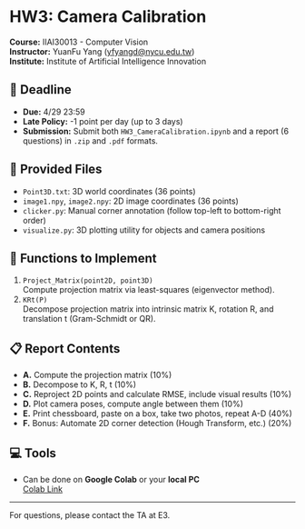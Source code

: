 # HW3: Camera Calibration

**Course:** IIAI30013 - Computer Vision  
**Instructor:** YuanFu Yang (yfyangd@nycu.edu.tw)  
**Institute:** Institute of Artificial Intelligence Innovation

## 📅 Deadline
- **Due:** 4/29 23:59
- **Late Policy:** -1 point per day (up to 3 days)
- **Submission:** Submit both `HW3_CameraCalibration.ipynb` and a report (6 questions) in `.zip` and `.pdf` formats.

## 🧰 Provided Files
- `Point3D.txt`: 3D world coordinates (36 points)
- `image1.npy`, `image2.npy`: 2D image coordinates (36 points)
- `clicker.py`: Manual corner annotation (follow top-left to bottom-right order)
- `visualize.py`: 3D plotting utility for objects and camera positions

## 🧪 Functions to Implement
1. `Project_Matrix(point2D, point3D)`  
   Compute projection matrix via least-squares (eigenvector method).
2. `KRt(P)`  
   Decompose projection matrix into intrinsic matrix K, rotation R, and translation t (Gram-Schmidt or QR).

## 📋 Report Contents
- **A.** Compute the projection matrix (10%)
- **B.** Decompose to K, R, t (10%)
- **C.** Reproject 2D points and calculate RMSE, include visual results (10%)
- **D.** Plot camera poses, compute angle between them (10%)
- **E.** Print chessboard, paste on a box, take two photos, repeat A-D (40%)
- **F.** Bonus: Automate 2D corner detection (Hough Transform, etc.) (20%)

## 💻 Tools
- Can be done on **Google Colab** or your **local PC**  
  [Colab Link](https://colab.research.google.com/?hl=zh-tw)

---

For questions, please contact the TA at E3.

